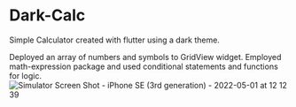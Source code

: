 # Dark-Calc

Simple Calculator created with flutter using a dark theme. 

Deployed an array of numbers and symbols to GridView widget. Employed math-expression package and used conditional statements and functions for logic. ![Simulator Screen Shot - iPhone SE (3rd generation) - 2022-05-01 at 12 12 39](https://user-images.githubusercontent.com/26240862/166129939-dd82791c-fcde-4902-a5f0-04bb790c832a.png)
